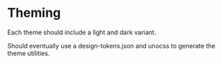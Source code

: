 # Theming

Each theme should include a light and dark variant.

Should eventually use a design-tokens.json and unocss to generate the theme utilities.